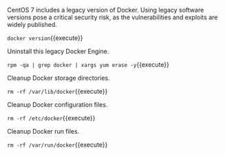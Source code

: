 
CentOS 7 includes a legacy version of Docker. Using legacy software versions pose a critical security risk, as the vulnerabilities and exploits are widely published.

`docker version`{{execute}}

Uninstall this legacy Docker Engine.

`rpm -qa | grep docker | xargs yum erase -y`{{execute}}

Cleanup Docker storage directories.

`rm -rf /var/lib/docker`{{execute}}

Cleanup Docker configuration files.

`rm -rf /etc/docker`{{execute}}

Cleanup Docker run files.

`rm -rf /var/run/docker`{{execute}}
